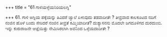 +++
title = "61 ಗಾಳಿಯಳ್ಳೆಯನಿರಿಯಲಗ್ನಿ"

+++
61. ಗಾಳಿ ಅಗ್ನಿಯ ಪಕ್ಕೆಯನ್ನು ತಿವಿದರೆ ಜ್ವಾಲೆ ಏಳುವುದು ತಡವಾದೀತೇ ? ತೀವ್ರವಾದ ಕಾಲಕೂಟದ ನದಿಗೆ ನಂಜಿನ ಹೊಳೆ ಬಂದು ಸೇರಿದರೆ ನಂಜಿನ ತೀವ್ರತೆ ಕಮ್ಮಿಯಾದೀತೆ? ದುಶ್ಯಾಸನನು ಮೊದಲೇ ಜಗದೂಳಿಗದ ದುರದುಂಬಿ. ಇನ್ನು ಕುರುರಾಜನೇ ಆಜ್ಞೆಯಿತ್ತು ನೇಮಿಸಿರಲಾಗಿ ಅವನಿಂದ ಒಳ್ಳೆಯದಾದೀತೇ ?